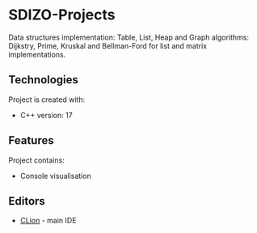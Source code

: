 # SDIZO-Projects
Data structures implementation: Table, List, Heap and Graph algorithms: Dijkstry, Prime, Kruskal and Bellman-Ford for list and matrix implementations.

## Technologies
Project is created with:
* C++  version: 17

## Features
Project contains:
* Console visualisation

## Editors
* [CLion](https://www.jetbrains.com/clion/promo/?gclid=Cj0KCQjwudb3BRC9ARIsAEa-vUtYLw5eJboty4Dh_vSShkhAQ98slQ97rKjnaCzBkXQnCiI_DidnZ6saAhdaEALw_wcB&gclsrc=aw.ds) - main IDE
